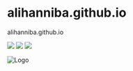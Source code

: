 # alihanniba.github.io
alihanniba.github.io

![](https://img.shields.io/teamcity/http/teamcity.jetbrains.com/s/bt345.svg)
![](https://img.shields.io/npm/l/express.svg)
![](https://img.shields.io/pypi/status/Django.svg)



![Logo](http://alihanniba.github.io/alihanniba.png)